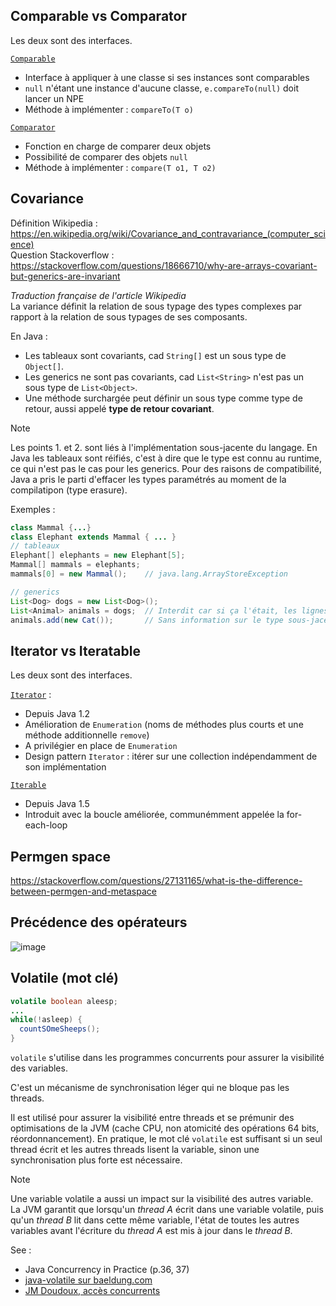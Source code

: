 

## Comparable vs Comparator

Les deux sont des interfaces.

[`Comparable`](https://docs.oracle.com/en/java/javase/22/docs/api/java.base/java/lang/Comparable.html)
- Interface à appliquer à une classe si ses instances sont comparables
- `null` n'étant une instance d'aucune classe, `e.compareTo(null)` doit lancer un NPE
- Méthode à implémenter : `compareTo(T o)`

[`Comparator`](https://docs.oracle.com/en/java/javase/22/docs/api/java.base/java/util/Comparator.html)
- Fonction en charge de comparer deux objets
- Possibilité de comparer des objets `null`
- Méthode à implémenter : `compare(T o1, T o2)`

## Covariance

Définition Wikipedia : https://en.wikipedia.org/wiki/Covariance_and_contravariance_(computer_science) \
Question Stackoverflow : https://stackoverflow.com/questions/18666710/why-are-arrays-covariant-but-generics-are-invariant

*Traduction française de l'article Wikipedia* \
La variance définit la relation de sous typage des types complexes par rapport à la relation de sous typages de ses composants.

En Java :
* Les tableaux sont covariants, cad `String[]` est un sous type de `Object[]`.
* Les generics ne sont pas covariants, cad `List<String>` n'est pas un sous type de `List<Object>`.
* Une méthode surchargée peut définir un sous type comme type de retour, aussi appelé **type de retour covariant**.

> [!NOTE]
> Les points 1. et 2. sont liés à l'implémentation sous-jacente du langage. En Java les tableaux sont réifiés, c'est à dire que le type est connu au runtime, ce qui n'est pas le cas pour les generics. Pour des raisons de compatibilité, Java a  pris le parti d'effacer les types paramétrés au moment de la compilatipon (type erasure).
>
> Exemples : 
> ```java
> class Mammal {...}
> class Elephant extends Mammal { ... }
> // tableaux
> Elephant[] elephants = new Elephant[5];
> Mammal[] mammals = elephants;
> mammals[0] = new Mammal();    // java.lang.ArrayStoreException
> 
> // generics
> List<Dog> dogs = new List<Dog>();
> List<Animal> animals = dogs;  // Interdit car si ça l'était, les lignes suivantes seraient problématiques...
> animals.add(new Cat());       // Sans information sur le type sous-jacent, comment être sur que c'est autorisé ?
> ```

## Iterator vs Iteratable

Les deux sont des interfaces.

[`Iterator`](https://docs.oracle.com/en/java/javase/22/docs/api/java.base/java/util/Iterator.html) :
- Depuis Java 1.2
- Amélioration de `Enumeration` (noms de méthodes plus courts et une méthode additionnelle `remove`) 
- A privilégier en place de `Enumeration`
- Design pattern `Iterator` : itérer sur une collection indépendamment de son implémentation

[`Iterable`](https://docs.oracle.com/en/java/javase/22/docs/api/java.base/java/lang/Iterable.html)
- Depuis Java 1.5
- Introduit avec la boucle améliorée, communémment appelée la for-each-loop

## Permgen space

https://stackoverflow.com/questions/27131165/what-is-the-difference-between-permgen-and-metaspace

## Précédence des opérateurs

![image](https://github.com/user-attachments/assets/ebc25d8d-a9c4-4d20-afea-ffe182886cde)


## Volatile (mot clé)

```java
volatile boolean aleesp;
...
while(!asleep) {
  countSOmeSheeps();
}
```

`volatile` s'utilise dans les programmes concurrents pour assurer la visibilité des variables. 

C'est un mécanisme de synchronisation léger qui ne bloque pas les threads. 

Il est utilisé pour assurer la visibilité entre threads et se prémunir des optimisations de la JVM (cache CPU, non atomicité des opérations 64 bits, réordonnancement). En pratique, le mot clé `volatile` est suffisant si un seul thread écrit et les autres threads lisent la variable, sinon une synchronisation plus forte est nécessaire.

> [!NOTE]
> Une variable volatile a aussi un impact sur la visibilité des autres variable. \
> La JVM garantit que lorsqu'un *thread A* écrit dans une variable volatile, puis qu'un *thread B* lit dans cette même variable, l'état de toutes les autres variables avant l'écriture du *thread A* est mis à jour dans le *thread B*. 

See : 
- Java Concurrency in Practice (p.36, 37)
- [java-volatile sur baeldung.com ](https://www.baeldung.com/java-volatile)
- [JM Doudoux, accès concurrents](https://www.jmdoudoux.fr/java/dej/chap-acces_concurrents.htm#acces_concurrents-1)
